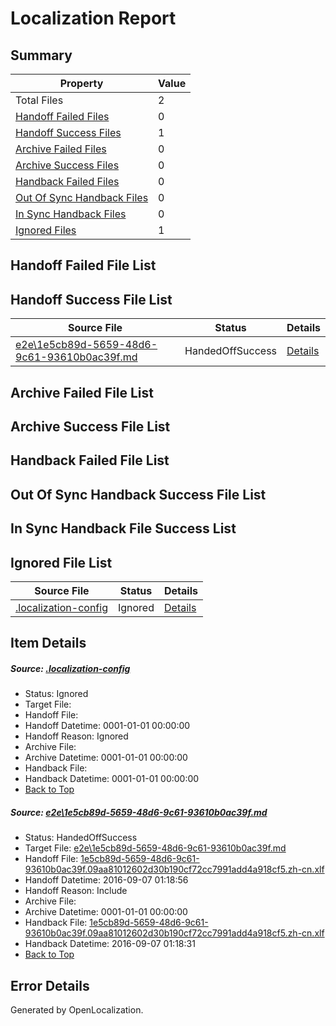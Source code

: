 # <a name='report-top'></a> Localization Report

## Summary
 Property | Value 
 -------- | ----- 
 Total Files | 2
[ Handoff Failed Files ](#handoff-failed-list)| 0
[ Handoff Success Files ](#handoff-success-list)| 1
[ Archive Failed Files ](#archive-failed-list)| 0
[ Archive Success Files ](#archive-success-list)| 0
[ Handback Failed Files ](#handback-failed-list)| 0
[ Out Of Sync Handback Files ](#outofsync-handback-success-list)| 0
[ In Sync Handback Files ](#insync-handback-success-list)| 0
[ Ignored Files ](#ignored-list)| 1

## <a name='handoff-failed-list'></a> Handoff Failed File List

## <a name='handoff-success-list'></a> Handoff Success File List
 Source File | Status | Details 
 ----------- | ------ | ------- 
 [e2e\1e5cb89d-5659-48d6-9c61-93610b0ac39f.md](https://github.com/OpenLocalizationTestOrg/ol-test0/blob/8625efa7ab2e2eeb4bd64c1f5cdb3813ad9c8e52/e2e/1e5cb89d-5659-48d6-9c61-93610b0ac39f.md) | HandedOffSuccess | [Details](#08c6c89a2ccd4ab104971fb612a0c1b946d2b7521)

## <a name='archive-failed-list'></a> Archive Failed File List

## <a name='archive-success-list'></a> Archive Success File List

## <a name='handback-failed-list'></a> Handback Failed File List

## <a name='outofsync-handback-success-list'></a> Out Of Sync Handback Success File List

## <a name='insync-handback-success-list'></a> In Sync Handback File Success List

## <a name='ignored-list'></a> Ignored File List
 Source File | Status | Details 
 ----------- | ------ | ------- 
 [.localization-config](https://github.com/OpenLocalizationTestOrg/ol-test0/blob/8625efa7ab2e2eeb4bd64c1f5cdb3813ad9c8e52/.localization-config) | Ignored | [Details](#3d4f252ac210baf56311d7e97dcc2db10974dbd20)

## Item Details
##### <a name='3d4f252ac210baf56311d7e97dcc2db10974dbd20'></a> Source: [.localization-config](https://github.com/OpenLocalizationTestOrg/ol-test0/blob/8625efa7ab2e2eeb4bd64c1f5cdb3813ad9c8e52/.localization-config)
* Status: Ignored
* Target File: 
* Handoff File: 
* Handoff Datetime: 0001-01-01 00:00:00
* Handoff Reason: Ignored
* Archive File: 
* Archive Datetime: 0001-01-01 00:00:00
* Handback File: 
* Handback Datetime: 0001-01-01 00:00:00
* [Back to Top](#report-top)

##### <a name='08c6c89a2ccd4ab104971fb612a0c1b946d2b7521'></a> Source: [e2e\1e5cb89d-5659-48d6-9c61-93610b0ac39f.md](https://github.com/OpenLocalizationTestOrg/ol-test0/blob/8625efa7ab2e2eeb4bd64c1f5cdb3813ad9c8e52/e2e/1e5cb89d-5659-48d6-9c61-93610b0ac39f.md)
* Status: HandedOffSuccess
* Target File: [e2e\1e5cb89d-5659-48d6-9c61-93610b0ac39f.md](https://github.com/OpenLocalizationTestOrg/ol-test0-zhcn/blob/2f25fb81a96f0608cc7975c5ea8ac932108c3294/e2e/1e5cb89d-5659-48d6-9c61-93610b0ac39f.md)
* Handoff File: [1e5cb89d-5659-48d6-9c61-93610b0ac39f.09aa81012602d30b190cf72cc7991add4a918cf5.zh-cn.xlf](https://github.com/OpenLocalizationTestOrg/ol-test0-handoff/blob/f7e67ae36a5d88ec965142dd67e772905d4096df/ol-handoff/OpenLocalizationTestOrg/ol-test0-zhcn/ci/ht/1e5cb89d-5659-48d6-9c61-93610b0ac39f.09aa81012602d30b190cf72cc7991add4a918cf5.zh-cn.xlf)
* Handoff Datetime: 2016-09-07 01:18:56
* Handoff Reason: Include
* Archive File: 
* Archive Datetime: 0001-01-01 00:00:00
* Handback File: [1e5cb89d-5659-48d6-9c61-93610b0ac39f.09aa81012602d30b190cf72cc7991add4a918cf5.zh-cn.xlf](https://github.com/OpenLocalizationTestOrg/ol-test0-handback/blob/a85dcf57983d273b8b2ea7b2ca98dac52577ae7e/ol-handback/OpenLocalizationTestOrg/ol-test0-zhcn/ci/ht/1e5cb89d-5659-48d6-9c61-93610b0ac39f.09aa81012602d30b190cf72cc7991add4a918cf5.zh-cn.xlf)
* Handback Datetime: 2016-09-07 01:18:31
* [Back to Top](#report-top)


## Error Details

Generated by OpenLocalization.
